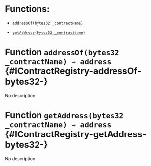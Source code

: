 # Functions:

- [`addressOf(bytes32 _contractName)`](#IContractRegistry-addressOf-bytes32-)

- [`getAddress(bytes32 _contractName)`](#IContractRegistry-getAddress-bytes32-)

# Function `addressOf(bytes32 _contractName) → address` {#IContractRegistry-addressOf-bytes32-}

No description

# Function `getAddress(bytes32 _contractName) → address` {#IContractRegistry-getAddress-bytes32-}

No description
